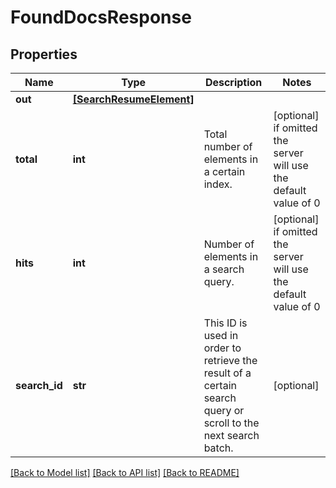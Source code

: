 # FoundDocsResponse


## Properties
Name | Type | Description | Notes
------------ | ------------- | ------------- | -------------
**out** | [**[SearchResumeElement]**](SearchResumeElement.md) |  | 
**total** | **int** | Total number of elements in a certain index. | [optional]  if omitted the server will use the default value of 0
**hits** | **int** | Number of elements in a search query. | [optional]  if omitted the server will use the default value of 0
**search_id** | **str** | This ID is used in order to retrieve the result of a certain search query or scroll to the next search batch. | [optional] 

[[Back to Model list]](../README.md#documentation-for-models) [[Back to API list]](../README.md#documentation-for-api-endpoints) [[Back to README]](../README.md)


